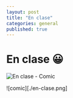 ```yaml
---
layout: post
title: "En clase"
categories: general
published: true
---
```


# En clase 😀

<img href="./en-clase.png" alt="En clase - Comic" />

![comic][./en-clase.png]
